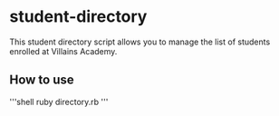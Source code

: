 # student-directory

This student directory script allows you to manage the list of students enrolled at Villains Academy. 

## How to use

'''shell
ruby directory.rb
'''